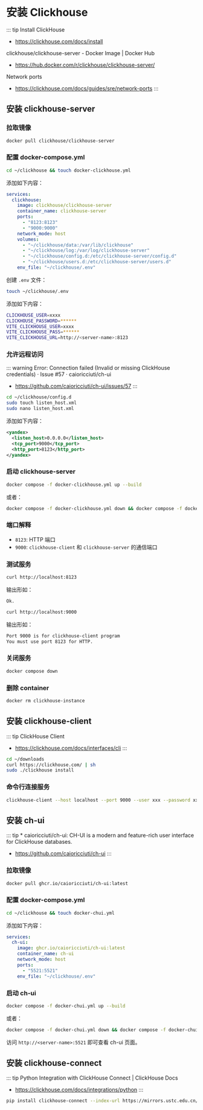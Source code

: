 # 安装 Clickhouse

::: tip Install ClickHouse
* https://clickhouse.com/docs/install

clickhouse/clickhouse-server - Docker Image | Docker Hub
* https://hub.docker.com/r/clickhouse/clickhouse-server/

Network ports
* https://clickhouse.com/docs/guides/sre/network-ports
:::

## 安装 clickhouse-server

### 拉取镜像

```sh
docker pull clickhouse/clickhouse-server
```

### 配置 docker-compose.yml

```sh
cd ~/clickhouse && touch docker-clickhouse.yml
```

添加如下内容：

```yml
services:
  clickhouse:
    image: clickhouse/clickhouse-server
    container_name: clickhouse-server
    ports:
      - "8123:8123"
      - "9000:9000"
    network_mode: host
    volumes:
      - "~/clickhouse/data:/var/lib/clickhouse"
      - "~/clickhouse/log:/var/log/clickhouse-server"
      - "~/clickhouse/config.d:/etc/clickhouse-server/config.d"
      - "~/clickhouse/users.d:/etc/clickhouse-server/users.d"
    env_file: "~/clickhouse/.env"
```

创建 `.env` 文件：

```sh
touch ~/clickhouse/.env
```

添加如下内容：

```sh
CLICKHOUSE_USER=xxxx
CLICKHOUSE_PASSWORD=******
VITE_CLICKHOUSE_USER=xxxx
VITE_CLICKHOUSE_PASS=******
VITE_CLICKHOUSE_URL=http://<server-name>:8123
```

### 允许远程访问

::: warning Error: Connection failed (Invalid or missing ClickHouse credentials) · Issue #57 · caioricciuti/ch-ui
* https://github.com/caioricciuti/ch-ui/issues/57
:::

```sh
cd ~/clickhouse/config.d
sudo touch listen_host.xml
sudo nano listen_host.xml
```

添加如下内容：

```xml
<yandex>
  <listen_host>0.0.0.0</listen_host>
  <tcp_port>9000</tcp_port>
  <http_port>8123</http_port>
</yandex>
```

### 启动 clickhouse-server

```sh
docker compose -f docker-clickhouse.yml up --build
```

或者：

```sh
docker compose -f docker-clickhouse.yml down && docker compose -f docker-clickhouse.yml up --build
```

### 端口解释

- `8123`: HTTP 端口
- `9000`: `clickhouse-client` 和 `clickhouse-server` 的通信端口


### 测试服务

```sh
curl http://localhost:8123
```

输出形如：

```sh
Ok.
```

```sh
curl http://localhost:9000
```

输出形如：

```sh
Port 9000 is for clickhouse-client program
You must use port 8123 for HTTP.
```

### 关闭服务

```sh
docker compose down
```

### 删除 container

```sh
docker rm clickhouse-instance
```

## 安装 clickhouse-client

::: tip ClickHouse Client
* https://clickhouse.com/docs/interfaces/cli
:::

```sh
cd ~/downloads
curl https://clickhouse.com/ | sh
sudo ./clickhouse install
```

### 命令行连接服务

```sh
clickhouse-client --host localhost --port 9000 --user xxx --password xxx
```

## 安装 ch-ui
::: tip * caioricciuti/ch-ui: CH-UI is a modern and feature-rich user interface for ClickHouse databases.
  * https://github.com/caioricciuti/ch-ui
:::

### 拉取镜像

```sh
docker pull ghcr.io/caioricciuti/ch-ui:latest
```

### 配置 docker-compose.yml

```sh
cd ~/clickhouse && touch docker-chui.yml
```

添加如下内容：

```yml
services:
  ch-ui:
    image: ghcr.io/caioricciuti/ch-ui:latest
    container_name: ch-ui
    network_mode: host
    ports:
      - "5521:5521"
    env_file: "~/clickhouse/.env"
```

### 启动 ch-ui

```sh
docker compose -f docker-chui.yml up --build
```

或者：

```sh
docker compose -f docker-chui.yml down && docker compose -f docker-chui.yml up --build
```

访问 `http://<server-name>:5521` 即可查看 ch-ui 页面。

## 安装 clickhouse-connect
::: tip Python Integration with ClickHouse Connect | ClickHouse Docs
* https://clickhouse.com/docs/integrations/python
:::

```sh
pip install clickhouse-connect --index-url https://mirrors.ustc.edu.cn/pypi/simple
```